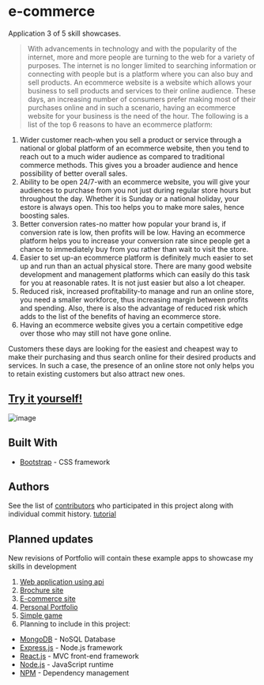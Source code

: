 # e-commerce

Application 3 of 5 skill showcases.
>With advancements in technology and with the popularity of the internet, more and more people are turning to the web for a variety of purposes. The internet is no longer limited to searching information or connecting with people but is a platform where you can also buy and sell products. An ecommerce website is a website which allows your business to sell products and services to their online audience. These days, an increasing number of consumers prefer making most of their purchases online and in such a scenario, having an ecommerce website for your business is the need of the hour. The following is a list of the top 6 reasons to have an ecommerce platform:

1. Wider customer reach-when you sell a product or service through a national or global platform of an ecommerce website, then you tend to reach out to a much wider audience as compared to traditional commerce methods. This gives you a broader audience and hence possibility of better overall sales.
2. Ability to be open 24/7-with an ecommerce website, you will give your audiences to purchase from you not just during regular store hours but throughout the day. Whether it is Sunday or a national holiday, your estore is always open. This too helps you to make more sales, hence boosting sales.
3. Better conversion rates-no matter how popular your brand is, if conversion rate is low, then profits will be low. Having an ecommerce platform helps you to increase your conversion rate since people get a chance to immediately buy from you rather than wait to visit the store.
4. Easier to set up-an ecommerce platform is definitely much easier to set up and run than an actual physical store. There are many good website development and management platforms which can easily do this task for you at reasonable rates. It is not just easier but also a lot cheaper.
5. Reduced risk, increased profitability-to manage and run an online store, you need a smaller workforce, thus increasing margin between profits and spending. Also, there is also the advantage of reduced risk which adds to the list of the benefits of having an ecommerce store.
6. Having an ecommerce website gives you a certain competitive edge over those who may still not have gone online. 

Customers these days are looking for the easiest and cheapest way to make their purchasing and thus search online for their desired products and services. In such a case, the presence of an online store not only helps you to retain existing customers but also attract new ones.

## [Try it yourself!](https://fkarticuno.github.io/e-commerce/) 

![image](https://fkarticuno.github.io/CodingPortfolio/Assets/Images/09.png)

## Built With
* [Bootstrap](https://getbootstrap.com/docs/4.4/getting-started/introduction/) - CSS framework

## Authors

See the list of [contributors](https://github.com/fkarticuno/e-commerce/graphs/contributors) who participated in this project along with individual commit history. 
[tutorial](https://www.youtube.com/embed/36jRXMsIFuA)
## Planned updates

New revisions of Portfolio will contain these example apps to showcase my skills in development
1. [Web application using api](#)
2. [Brochure site](https://github.com/fkarticuno/ChipsRestaurant)
3. [E-commerce site](https://github.com/fkarticuno/e-commerce)
4. [Personal Portfolio](https://github.com/fkarticuno/CodingPortfolio)
5. [Simple game](#)
6. Planning to include in this project:
* [MongoDB](https://www.mongodb.com/) - NoSQL Database
* [Express.js](https://expressjs.com/) - Node.js framework
* [React.js](https://reactjs.org/) - MVC front-end framework 
* [Node.js](https://nodejs.org/en/) - JavaScript runtime
* [NPM](https://www.npmjs.com/) - Dependency management
